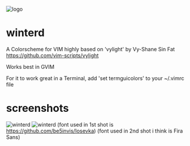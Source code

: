 ![logo](https://github.com/smurfd/winterd/blob/master/screenshots/winterd_logo.png?raw=true)
# winterd

A Colorscheme for VIM highly based on 'vylight' by Vy-Shane Sin Fat 
https://github.com/vim-scripts/vylight

Works best in GVIM 

For it to work great in a Terminal, 
add 'set termguicolors' to your ~/.vimrc file

# screenshots
![winterd](https://github.com/smurfd/winterd/blob/master/screenshots/winterd180827.png?raw=true)
![winterd](https://github.com/smurfd/winterd/blob/master/screenshots/winterd_screenshot.png?raw=true)
(font used in 1st shot is https://github.com/be5invis/Iosevka)
(font used in 2nd shot i think is Fira Sans)
